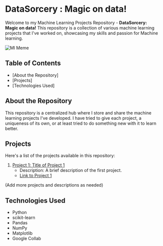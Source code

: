 # DataSorcery : Magic on data! 

Welcome to my Machine Learning Projects Repository -  **DataSorcery: Magic on data!** This repository is a collection of various machine learning projects that I've worked on, showcasing my skills and passion for Machine learning.

![Ml Meme](https://global-uploads.webflow.com/5ef788f07804fb7d78a4127a/624571475de6af1e77780851_0AhtsBOtJyGy5oUwGyF828KYzUjHU50749kL4hhxxeJcQ3VzqfJKMmeb9fMKMNkBkFwkbVWH4gJI4IZz9tnRPlgpZ4BjZPUPaoaMDxH7iGOJAeqZgm4yd_J0XcoSfjE4j-1mskuJ.png)

## Table of Contents

- [About the Repository]
- [Projects]
- [Technologies Used]


## About the Repository

This repository is a centralized hub where I store and share the machine learning projects I've developed. I have tried to give each project, a uniqueness of its own, or at least tried to do something new with it to learn better. 
## Projects

Here's a list of the projects available in this repository:

1. [Project 1: Title of Project 1](project1/)
   - Description: A brief description of the first project.
   - [Link to Project 1](project1/)

(Add more projects and descriptions as needed)

## Technologies Used

- Python
- scikit-learn
- Pandas
- NumPy
- Matplotlib
- Google Collab
  


